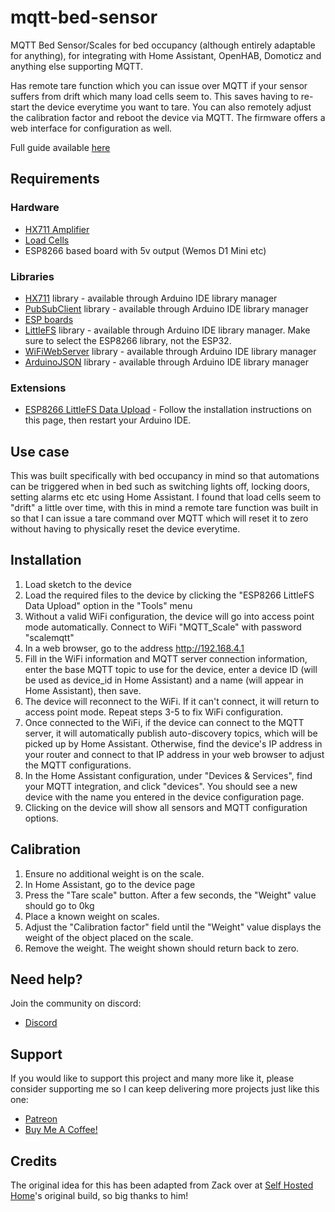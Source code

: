 # mqtt-bed-sensor
MQTT Bed Sensor/Scales for bed occupancy (although entirely adaptable for anything), for integrating with Home Assistant, OpenHAB, Domoticz and anything else supporting MQTT.

Has remote tare function which you can issue over MQTT if your sensor suffers from drift which many load cells seem to. This saves having to re-start the device everytime you want to tare. You can also remotely adjust the calibration factor and reboot the device via MQTT. The firmware offers a web interface for configuration as well.

Full guide available [here](https://everythingsmarthome.co.uk/howto/building-a-bed-occupancy-sensor-for-home-assistant/)

## Requirements
### Hardware
- [HX711 Amplifier](https://amzn.to/2POYBzH)
- [Load Cells](https://amzn.to/2PQunMC)
- ESP8266 based board with 5v output (Wemos D1 Mini etc)

### Libraries
- [HX711](https://github.com/bogde/HX711) library - available through Arduino IDE library manager
- [PubSubClient](https://github.com/knolleary/pubsubclient) library - available through Arduino IDE library manager
- [ESP boards](https://github.com/esp8266/Arduino)
- [LittleFS](https://github.com/esp8266/Arduino/tree/master/libraries/LittleFS) library - available through Arduino IDE library manager. Make sure to select the ESP8266 library, not the ESP32.
- [WiFiWebServer](https://github.com/khoih-prog/WiFiWebServer) library - available through Arduino IDE library manager
- [ArduinoJSON](https://arduinojson.org) library - available through Arduino IDE library manager

### Extensions
- [ESP8266 LittleFS Data Upload](https://randomnerdtutorials.com/install-esp8266-nodemcu-littlefs-arduino/#installing) - Follow the installation instructions on this page, then restart your Arduino IDE.

## Use case
This was built specifically with bed occupancy in mind so that automations can be triggered when in bed such as switching lights off, locking doors, setting alarms etc etc using Home Assistant. I found that load cells seem to "drift" a little over time, with this in mind a remote tare function was built in so that I can issue a tare command over MQTT which will reset it to zero without having to physically reset the device everytime.

## Installation
1. Load sketch to the device
2. Load the required files to the device by clicking the "ESP8266 LittleFS Data Upload" option in the "Tools" menu
3. Without a valid WiFi configuration, the device will go into access point mode automatically. Connect to WiFi "MQTT_Scale" with password "scalemqtt"
4. In a web browser, go to the address http://192.168.4.1
5. Fill in the WiFi information and MQTT server connection information, enter the base MQTT topic to use for the device, enter a device ID (will be used as device_id in Home Assistant) and a name (will appear in Home Assistant), then save.
6. The device will reconnect to the WiFi. If it can't connect, it will return to access point mode. Repeat steps 3-5 to fix WiFi configuration.
7. Once connected to the WiFi, if the device can connect to the MQTT server, it will automatically publish auto-discovery topics, which will be picked up by Home Assistant. Otherwise, find the device's IP address in your router and connect to that IP address in your web browser to adjust the MQTT configurations.
8. In the Home Assistant configuration, under "Devices & Services", find your MQTT integration, and click "devices". You should see a new device with the name you entered in the device configuration page.
9. Clicking on the device will show all sensors and MQTT configuration options.


## Calibration
1. Ensure no additional weight is on the scale.
2. In Home Assistant, go to the device page
3. Press the "Tare scale" button. After a few seconds, the "Weight" value should go to 0kg
4. Place a known weight on scales.
5. Adjust the "Calibration factor" field until the  "Weight" value displays the weight of the object placed on the scale.
6. Remove the weight. The weight shown should return back to zero.



## Need help?
Join the community on discord:
* [Discord](https://discord.gg/Bgfvy2f)

## Support
If you would like to support this project and many more like it, please consider supporting me so I can keep delivering more projects just like this one:

* [Patreon](https://www.patreon.com/everythingsmarthome)
* [Buy Me A Coffee!](https://www.buymeacoffee.com/EverySmartHome)

## Credits
The original idea for this has been adapted from Zack over at [Self Hosted Home](https://selfhostedhome.com/diy-bed-presence-detection-home-assistant/)'s original build, so big thanks to him!
